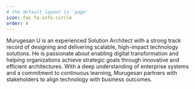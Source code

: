 ```yaml
---
# the default layout is 'page'
icon: fas fa-info-circle
order: 4
---
```


Murugesan U is an experienced Solution Architect with a strong track record of designing and delivering scalable, high-impact technology solutions. He is passionate about enabling digital transformation and helping organizations achieve strategic goals through innovative and efficient architectures. With a deep understanding of enterprise systems and a commitment to continuous learning, Murugesan partners with stakeholders to align technology with business outcomes.
